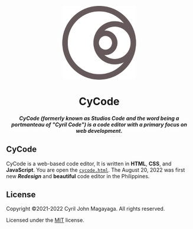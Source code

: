 <p align="center">
  <a href="https://github.com/Magayaga/CyCode">
    <img src="images/logo.svg" width="200" height="200">
  </a>
</p>

<h1 align="center">CyCode</h1>

<h5 align="center">CyCode (formerly known as Studios Code and the word being a portmanteau of "Cyril Code") is a code editor with a primary focus on web development.</h5>

## CyCode
CyCode is a web-based code editor, It is written in **HTML**, **CSS**, and **JavaScript**. You are open the [`cycode.html`](./src/cycode.html). The August 20, 2022 was first new **_Redesign_** and **beautiful** code editor in the Philippines.

## License
Copyright ©2021-2022 Cyril John Magayaga. All rights reserved.

Licensed under the [MIT](LICENSE) license.
